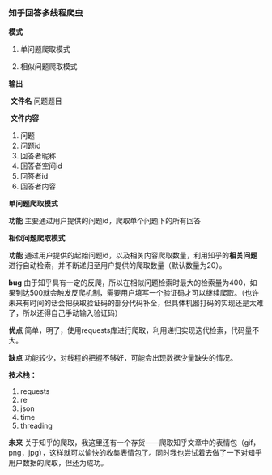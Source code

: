 ### 知乎回答多线程爬虫

**模式**

1. 单问题爬取模式

2. 相似问题爬取模式

**输出**

​	**文件名** 问题题目

​	**文件内容**

1. 问题
2. 问题id
3. 回答者昵称
4. 回答者空间id
5. 回答者id
6. 回答者内容

**单问题爬取模式**

**功能** 主要通过用户提供的问题id，爬取单个问题下的所有回答

**相似问题爬取模式**

**功能** 通过用户提供的起始问题id，以及相关内容爬取数量，利用知乎的**相关问题**进行自动检索，并不断递归至用户提供的爬取数量（默认数量为20）。

**bug** 由于知乎具有一定的反爬，所以在相似问题检索时最大的检索量为400，如果到达500就会触发反爬机制，需要用户填写一个验证码才可以继续爬取。（也许未来有时间的话会把获取验证码的部分代码补全，但具体机器打码的实现还是太难了，所以还得自己手动输入验证码）

**优点** 简单，明了，使用requests库进行爬取，利用递归实现迭代检索，代码量不大。

**缺点** 功能较少，对线程的把握不够好，可能会出现数据少量缺失的情况。

**技术栈：**

1. requests
2. re
3. json
4. time
5. threading

**未来** 关于知乎的爬取，我这里还有一个存货——爬取知乎文章中的表情包（gif，png，jpg），这样就可以愉快的收集表情包了。同时我也尝试着去做了一下对知乎用户数据的爬取，但还为成功。
